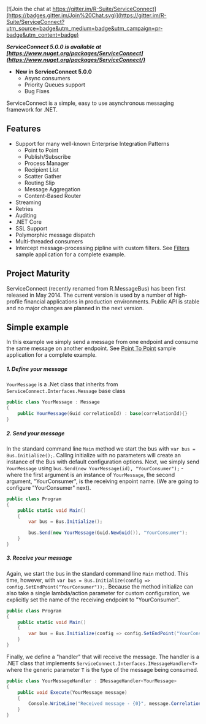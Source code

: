 [![Join the chat at https://gitter.im/R-Suite/ServiceConnect](https://badges.gitter.im/Join%20Chat.svg)](https://gitter.im/R-Suite/ServiceConnect?utm_source=badge&utm_medium=badge&utm_campaign=pr-badge&utm_content=badge)

**_ServiceConnect 5.0.0 is available at [https://www.nuget.org/packages/ServiceConnect](https://www.nuget.org/packages/ServiceConnect/)_**
* **New in ServiceConnect 5.0.0**
    - Async consumers
    - Priority Queues support
    - Bug Fixes

ServiceConnect is a simple, easy to use asynchronous messaging framework for .NET.

## Features

* Support for many well-known Enterprise Integration Patterns
    - Point to Point
    - Publish/Subscribe
    - Process Manager
    - Recipient List
    - Scatter Gather
    - Routing Slip
    - Message Aggregation
    - Content-Based Router
* Streaming
* Retries
* Auditing
* .NET Core
* SSL Support
* Polymorphic message dispatch
* Multi-threaded consumers
* Intercept message-processing pipline with custom filters. See [Filters](https://github.com/R-Suite/ServiceConnect/tree/master/samples/Filters) sample application for a complete example.

## Project Maturity
ServiceConnect (recently renamed from R.MessageBus) has been first released in May 2014. The current version is used by a number of high-profile financial applications in production environments. Public API is stable and no major changes are planned in the next version.


## Simple example

In this example we simply send a message from one endpoint and consume the same message on another endpoint.
See [Point To Point](https://github.com/R-Suite/ServiceConnect-CSharp/tree/master/samples/PointToPoint) sample application for a complete example.

##### 1. Define your message

```YourMessage``` is a .Net class that inherits from
```ServiceConnect.Interfaces.Message``` base class

```c#
public class YourMessage : Message
{
    public YourMessage(Guid correlationId) : base(correlationId){}
}
```

##### 2. Send your message

In the standard command line ```Main``` method we start the bus with ```var bus = Bus.Initialize();```. Calling initialize with no parameters will create an instance of the Bus with default configuration options. Next, we simply send ```YourMessage``` using ```bus.Send(new YourMessage(id), "YourConsumer");```  - where the first argument is an instance of ```YourMessage```, the second argument, "YourConsumer", is the receiving enpoint name.  (We are going to configure "YourConsumer" next).

```c#
public class Program
{
    public static void Main()
    {
        var bus = Bus.Initialize();

        bus.Send(new YourMessage(Guid.NewGuid()), "YourConsumer");
    }
}
```

##### 3. Receive your message

Again,  we start the bus in the standard command line ```Main``` method. This time, however, with ```var bus = Bus.Initialize(config => config.SetEndPoint("YourConsumer"));```. Because the method initialize can also take a single lambda/action parameter for custom configuration, we explicitly set the name of the receiving endpoint to "YourConsumer".

```c#
public class Program
{
    public static void Main()
    {
        var bus = Bus.Initialize(config => config.SetEndPoint("YourConsumer"));
    }
}
```

Finally, we define a "handler" that will receive the message. The handler is a .NET class that implements ```ServiceConnect.Interfaces.IMessageHandler<T>``` where the generic parameter ```T``` is the type of the message being consumed.

```c#
public class YourMessageHandler : IMessageHandler<YourMessage>
{
    public void Execute(YourMessage message)
    {
        Console.WriteLine("Received message - {0}", message.CorrelationId);
    }
}
```
